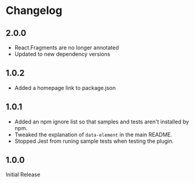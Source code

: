 # Changelog

## 2.0.0

- React.Fragments are no longer annotated
- Updated to new dependency versions

## 1.0.2

- Added a homepage link to package.json

## 1.0.1

- Added an npm ignore list so that samples and tests aren't installed by npm.
- Tweaked the explanation of `data-element` in the main README.
- Stopped Jest from runing sample tests when testing the plugin. 

## 1.0.0

Initial Release
